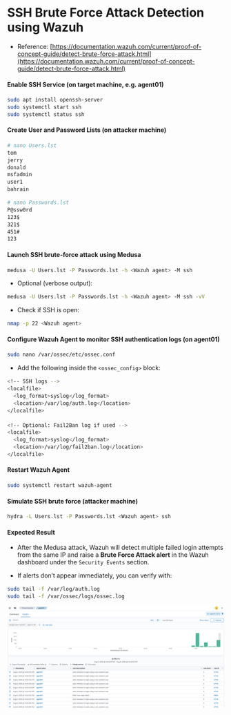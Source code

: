 # SSH Brute Force Attack Detection using Wazuh

- Reference: [https://documentation.wazuh.com/current/proof-of-concept-guide/detect-brute-force-attack.html](https://documentation.wazuh.com/current/proof-of-concept-guide/detect-brute-force-attack.html)

#### Enable SSH Service (on target machine, e.g. agent01)

```sh
sudo apt install openssh-server
sudo systemctl start ssh
sudo systemctl status ssh
```

#### Create User and Password Lists (on attacker machine)

```sh
# nano Users.lst
tom
jerry
donald
msfadmin
user1
bahrain
```

```sh
# nano Passwords.lst
P@ssw0rd
123$
321$
451#
123
```

#### Launch SSH brute-force attack using Medusa

```sh
medusa -U Users.lst -P Passwords.lst -h <Wazuh agent> -M ssh
```

- Optional (verbose output):

```sh
medusa -U Users.lst -P Passwords.lst -h <Wazuh agent> -M ssh -vV
```

- Check if SSH is open:

```sh
nmap -p 22 <Wazuh agent>
```

#### Configure Wazuh Agent to monitor SSH authentication logs (on agent01)

```sh
sudo nano /var/ossec/etc/ossec.conf
```

- Add the following inside the `<ossec_config>` block:

```sh
<!-- SSH logs -->
<localfile>
  <log_format>syslog</log_format>
  <location>/var/log/auth.log</location>
</localfile>

<!-- Optional: Fail2Ban log if used -->
<localfile>
  <log_format>syslog</log_format>
  <location>/var/log/fail2ban.log</location>
</localfile>
```

#### Restart Wazuh Agent

```sh
sudo systemctl restart wazuh-agent
```

#### Simulate SSH brute force (attacker machine)

```sh
hydra -L Users.lst -P Passwords.lst <Wazuh agent> ssh
```

#### Expected Result

- After the Medusa attack, Wazuh will detect multiple failed login attempts from the same IP and raise a **Brute Force Attack alert** in the Wazuh dashboard under the `Security Events` section.

- If alerts don’t appear immediately, you can verify with:

```sh
sudo tail -f /var/log/auth.log
sudo tail -f /var/ossec/logs/ossec.log
```

![WAZUH](/Wazuh/assets/08.png)
